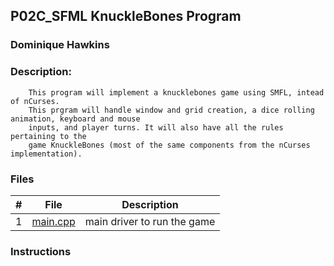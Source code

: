 ## P02C_SFML KnuckleBones Program
### Dominique Hawkins
### Description: 
		This program will implement a knucklebones game using SMFL, intead of nCurses.
		This prgram will handle window and grid creation, a dice rolling animation, keyboard and mouse
		inputs, and player turns. It will also have all the rules pertaining to the
		game KnuckleBones (most of the same components from the nCurses implementation).
### Files
|   #   | File     | Description                      |
| :---: | -------- | -------------------------------- |
|   1   |[main.cpp]()| main driver to run the game|
### Instructions
